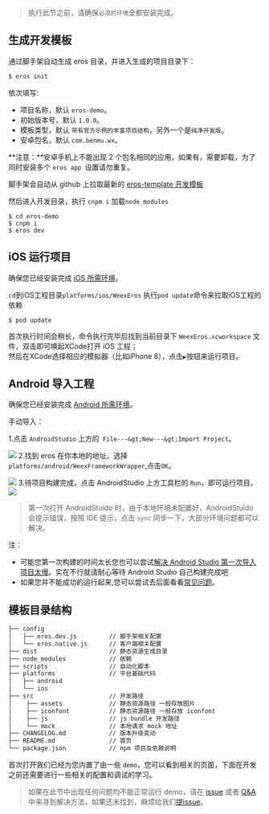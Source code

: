 > 执行此节之前，请确保`必须的环境`全都安装完成。

## 生成开发模板 
通过脚手架自动生成 eros 目录，并进入生成的项目目录下：

```bash
$ eros init
```
 依次填写:
 
* 项目名称，默认 `eros-demo`。
* 初始版本号，默认 `1.0.0`。
* 模板类型，默认 `带有官方示例的丰富项目结构`，另外一个是`纯净开发版`。
* 安卓包名，默认 `com.benmu.wx`。

**注意：**安卓手机上不能出现 2 个包名相同的应用，如果有，需要卸载，为了同时安装多个 `eros app `设置请勿重复。

脚手架会自动从 github 上拉取最新的 [eros-template 开发模板](https://github.com/bmfe/eros-template)

然后进入开发目录，执行 `cnpm i` 加载`node_modules`
```
$ cd eros-demo
$ cnpm i
$ eros dev
```

## iOS 运行项目
确保您已经安装完成 [iOS 所需环境](/zh-cn/base_env)。

`cd`到iOS工程目录`platforms/ios/WeexEros` 执行`pod update`命令来拉取iOS工程的依赖
```
$ pod update
```

首次执行时间会稍长，命令执行完毕后找到当前目录下 `WeexEros.xcworkspace` 文件，双击即可唤起XCode打开 iOS 工程；<br>
然后在XCode选择相应的模拟器（比如iPhone 8），点击`▶`按钮来运行项目。


## Android 导入工程
确保您已经安装完成 [Android 所需环境](/zh-cn/base_env)。

手动导入：

1.点击 `AndroidStudio` 上方的` File---&gt;New---&gt;Import Project`。

![](https://img.benmu-health.com/gitbook/1505963461481.jpg)
2.找到 eros 在你本地的地址，选择 `platforms/android/WeexFrameworkWrapper`,点击`OK`。

![](https://img.benmu-health.com/gitbook/1505963624252.jpg)
3.待项目构建完成，点击 AndroidStudio 上方工具栏的 `Run`，即可运行项目。![](https://img.benmu-health.com/gitbook/1505963683163.jpg)

> 第一次打开 AndroidStuido 时，由于本地环境未配置好，AndroidStuido 会提示错误，按照 IDE 提示，点击 `sync` 同步一下，大部分环境问题都可以解决。

注：
* 可能您第一次构建的时间太长您也可以尝试[解决 Android Studio 第一次导入项目太慢](https://www.jianshu.com/p/ba8189146a6b)。实在不行就请耐心等待 Android Studio 自己构建完成吧
* 如果您并不能成功的运行起来,您可以尝试去后面看看[常见问题](/zh-cn/QA)。



## 模板目录结构

```bash
├── config                  
│   ├── eros.dev.js         // 脚手架相关配置
│   └── eros.native.js      // 客户端相关配置
├── dist                    // 静态资源生成目录
├── node_modules            // 依赖
├── scripts                 // 自动化脚本
├── platforms               // 平台基础代码
│   ├── android
│   └── ios
├── src                     // 开发路径
│    ├── assets             // 静态资源路径 一般存放图片
│    ├── iconfont           // 静态资源路径 一般存放 iconfont
│    ├── js                 // js bundle 开发路径
│    └── mock               // 本地请求 mock 地址
├── CHANGELOG.md            // 版本升级变动
├── README.md               // 首页
└── package.json            // npm 项目及依赖说明
```


首次打开我们已经为您内置了由一些 `demo`，您可以看到相关的页面，下面在开发之前还需要进行一些相关的配置和调试的学习。


> 如果在此节中出现任何问题均不能正常运行 demo，请在 [issue](https://github.com/bmfe/eros/issues?q=is%3Aissue+is%3Aclosed) 或者 [Q&A](https://bmfe.github.io/eros-docs/#/zh-cn/QA)中来寻到解决方法，如果还未找到，麻烦给我们[提issue](https://github.com/bmfe/eros/issues/new)。
